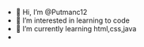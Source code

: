 - 👋 Hi, I’m @Putmanc12
- 👀 I’m interested in learning to code 
- 🌱 I’m currently learning html,css,java
-    


<!---
Putmanc12/Putmanc12 is a ✨ special ✨ repository because its `README.md` (this file) appears on your GitHub profile.
You can click the Preview link to take a look at your changes.
--->
